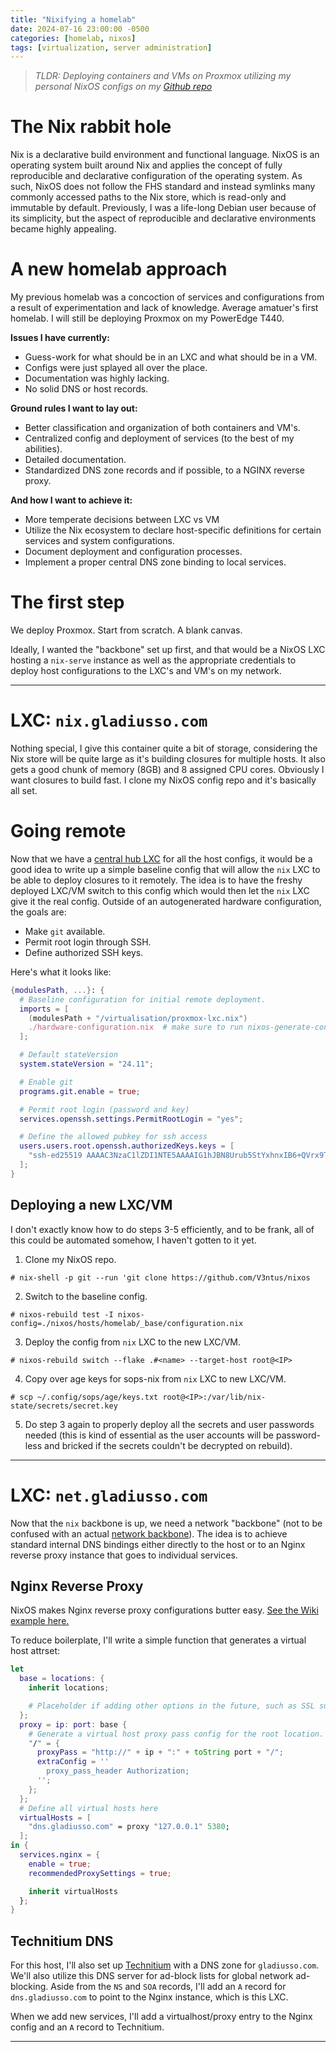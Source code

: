 ```yaml
---
title: "Nixifying a homelab"
date: 2024-07-16 23:00:00 -0500
categories: [homelab, nixos]
tags: [virtualization, server administration]
---
```


> *TLDR: Deploying containers and VMs on Proxmox utilizing my personal NixOS configs on my [Github repo](https://github.com/V3ntus/nixos)*

# The Nix rabbit hole

Nix is a declarative build environment and functional language. NixOS is an operating system built around Nix and applies the concept of fully reproducible and declarative configuration of the operating system. As such, NixOS does not follow the FHS standard and instead symlinks many commonly accessed paths to the Nix store, which is read-only and immutable by default. Previously, I was a life-long Debian user because of its simplicity, but the aspect of reproducible and declarative environments became highly appealing.

# A new homelab approach

My previous homelab was a concoction of services and configurations from a result of experimentation and lack of knowledge. Average amatuer's first homelab. I will still be deploying Proxmox on my PowerEdge T440.

**Issues I have currently:**

- Guess-work for what should be in an LXC and what should be in a VM.
- Configs were just splayed all over the place.
- Documentation was highly lacking.
- No solid DNS or host records.

**Ground rules I want to lay out:**

- Better classification and organization of both containers and VM's.
- Centralized config and deployment of services (to the best of my abilities).
- Detailed documentation.
- Standardized DNS zone records and if possible, to a NGINX reverse proxy.

**And how I want to achieve it:**

- More temperate decisions between LXC vs VM
- Utilize the Nix ecosystem to declare host-specific definitions for certain services and system configurations.
- Document deployment and configuration processes.
- Implement a proper central DNS zone binding to local services.

# The first step

We deploy Proxmox. Start from scratch. A blank canvas.

Ideally, I wanted the "backbone" set up first, and that would be a NixOS LXC hosting a `nix-serve` instance as well as the appropriate credentials to deploy host configurations to the LXC's and VM's on my network.

---

# LXC: `nix.gladiusso.com`

Nothing special, I give this container quite a bit of storage, considering the Nix store will be quite large as it's building closures for multiple hosts. It also gets a good chunk of memory (8GB) and 8 assigned CPU cores. Obviously I want closures to build fast. I clone my NixOS config repo and it's basically all set.

# Going remote

Now that we have a [central hub LXC](#lxc-nixgladiussocom) for all the host configs, it would be a good idea to write up a simple baseline config that will allow the `nix` LXC to be able to deploy closures to it remotely. The idea is to have the freshy deployed LXC/VM switch to this config which would then let the `nix` LXC give it the real config. Outside of an autogenerated hardware configuration, the goals are:

- Make `git` available.
- Permit root login through SSH.
- Define authorized SSH keys.

Here's what it looks like:

```nix
{modulesPath, ...}: {
  # Baseline configuration for initial remote deployment.
  imports = [
    (modulesPath + "/virtualisation/proxmox-lxc.nix")
    ./hardware-configuration.nix  # make sure to run nixos-generate-config to get the hardware config
  ];

  # Default stateVersion
  system.stateVersion = "24.11";

  # Enable git
  programs.git.enable = true;

  # Permit root login (password and key)
  services.openssh.settings.PermitRootLogin = "yes";

  # Define the allowed pubkey for ssh access
  users.users.root.openssh.authorizedKeys.keys = [
    "ssh-ed25519 AAAAC3NzaC1lZDI1NTE5AAAAIG1hJBN8Urub5StYxhnxIB6+QVrx9T+4704Uam7HHEWC joe@gladiusso.com"
  ];
}
```

## Deploying a new LXC/VM

I don't exactly know how to do steps 3-5 efficiently, and to be frank, all of this could be automated somehow, I haven't gotten to it yet.

1. Clone my NixOS repo.
```
# nix-shell -p git --run 'git clone https://github.com/V3ntus/nixos
```

2. Switch to the baseline config.
```
# nixos-rebuild test -I nixos-config=./nixos/hosts/homelab/_base/configuration.nix
```

3. Deploy the config from `nix` LXC to the new LXC/VM.
```
# nixos-rebuild switch --flake .#<name> --target-host root@<IP>
```

4. Copy over age keys for sops-nix from `nix` LXC to new LXC/VM.
```
# scp ~/.config/sops/age/keys.txt root@<IP>:/var/lib/nix-state/secrets/secret.key
```

5. Do step 3 again to properly deploy all the secrets and user passwords needed (this is kind of essential as the user accounts will be password-less and bricked if the secrets couldn't be decrypted on rebuild).

---

# LXC: `net.gladiusso.com`

Now that the `nix` backbone is up, we need a network "backbone" (not to be confused with an actual [network backbone](https://en.wikipedia.org/wiki/Backbone_network)). The idea is to achieve standard internal DNS bindings either directly to the host or to an Nginx reverse proxy instance that goes to individual services.

## Nginx Reverse Proxy

NixOS makes Nginx reverse proxy configurations butter easy. [See the Wiki example here.](https://wiki.nixos.org/wiki/Nginx#TLS_reverse_proxy)

To reduce boilerplate, I'll write a simple function that generates a virtual host attrset:
```nix
let
  base = locations: {
    inherit locations;

    # Placeholder if adding other options in the future, such as SSL support.
  };
  proxy = ip: port: base {
    # Generate a virtual host proxy pass config for the root location.
    "/" = {
      proxyPass = "http://" + ip + ":" + toString port + "/";
      extraConfig = ''
        proxy_pass_header Authorization;
      '';
    };
  };
  # Define all virtual hosts here
  virtualHosts = [
    "dns.gladiusso.com" = proxy "127.0.0.1" 5380;
  ];
in {
  services.nginx = {
    enable = true;
    recommendedProxySettings = true;

    inherit virtualHosts
  };
}
```

## Technitium DNS

For this host, I'll also set up [Technitium](https://search.nixos.org/options?channel=unstable&query=technitium) with a DNS zone for `gladiusso.com`. We'll also utilize this DNS server for ad-block lists for global network ad-blocking. Aside from the `NS` and `SOA` records, I'll add an `A` record for `dns.gladiusso.com` to point to the Nginx instance, which is this LXC.

When we add new services, I'll add a virtualhost/proxy entry to the Nginx config and an `A` record to Technitium.

---
